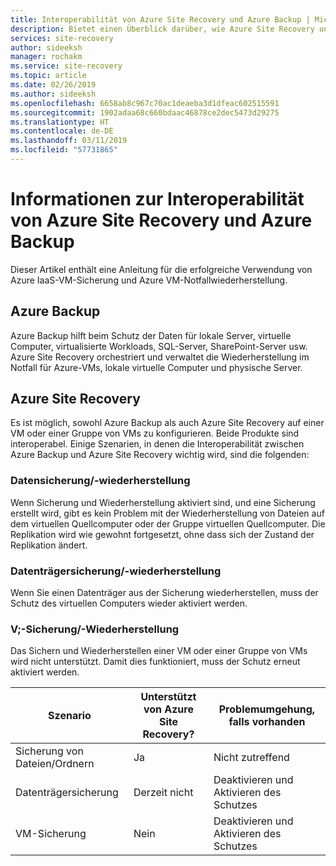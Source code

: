 ```yaml
---
title: Interoperabilität von Azure Site Recovery und Azure Backup | Microsoft-Dokumentation
description: Bietet einen Überblick darüber, wie Azure Site Recovery und Azure Backup zusammen verwendet werden können.
services: site-recovery
author: sideeksh
manager: rochakm
ms.service: site-recovery
ms.topic: article
ms.date: 02/26/2019
ms.author: sideeksh
ms.openlocfilehash: 6658ab8c967c70ac1deaeba3d1dfeac602515591
ms.sourcegitcommit: 1902adaa68c660bdaac46878ce2dec5473d29275
ms.translationtype: HT
ms.contentlocale: de-DE
ms.lasthandoff: 03/11/2019
ms.locfileid: "57731865"
---
```

# <a name="about-site-recovery-and-backup-interoperability"></a>Informationen zur Interoperabilität von Azure Site Recovery und Azure Backup

Dieser Artikel enthält eine Anleitung für die erfolgreiche Verwendung von Azure IaaS-VM-Sicherung und Azure VM-Notfallwiederherstellung.

## <a name="azure-backup"></a>Azure Backup

Azure Backup hilft beim Schutz der Daten für lokale Server, virtuelle Computer, virtualisierte Workloads, SQL-Server, SharePoint-Server usw. Azure Site Recovery orchestriert und verwaltet die Wiederherstellung im Notfall für Azure-VMs, lokale virtuelle Computer und physische Server.

## <a name="azure-site-recovery"></a>Azure Site Recovery

Es ist möglich, sowohl Azure Backup als auch Azure Site Recovery auf einer VM oder einer Gruppe von VMs zu konfigurieren. Beide Produkte sind interoperabel. Einige Szenarien, in denen die Interoperabilität zwischen Azure Backup und Azure Site Recovery wichtig wird, sind die folgenden:

### <a name="file-backuprestore"></a>Datensicherung/-wiederherstellung

Wenn Sicherung und Wiederherstellung aktiviert sind, und eine Sicherung erstellt wird, gibt es kein Problem mit der Wiederherstellung von Dateien auf dem virtuellen Quellcomputer oder der Gruppe virtuellen Quellcomputer. Die Replikation wird wie gewohnt fortgesetzt, ohne dass sich der Zustand der Replikation ändert.

### <a name="disk-backuprestore"></a>Datenträgersicherung/-wiederherstellung

Wenn Sie einen Datenträger aus der Sicherung wiederherstellen, muss der Schutz des virtuellen Computers wieder aktiviert werden.

### <a name="vm-backuprestore"></a>V;-Sicherung/-Wiederherstellung

Das Sichern und Wiederherstellen einer VM oder einer Gruppe von VMs wird nicht unterstützt. Damit dies funktioniert, muss der Schutz erneut aktiviert werden.

**Szenario** | **Unterstützt von Azure Site Recovery?** | **Problemumgehung, falls vorhanden**  
--- | --- | ---
Sicherung von Dateien/Ordnern | Ja | Nicht zutreffend
Datenträgersicherung | Derzeit nicht | Deaktivieren und Aktivieren des Schutzes
VM-Sicherung | Nein  | Deaktivieren und Aktivieren des Schutzes
